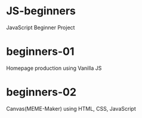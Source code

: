 # JS-beginners
JavaScript Beginner Project


# beginners-01
Homepage production using Vanilla JS

# beginners-02
Canvas(MEME-Maker) using HTML, CSS, JavaScript
